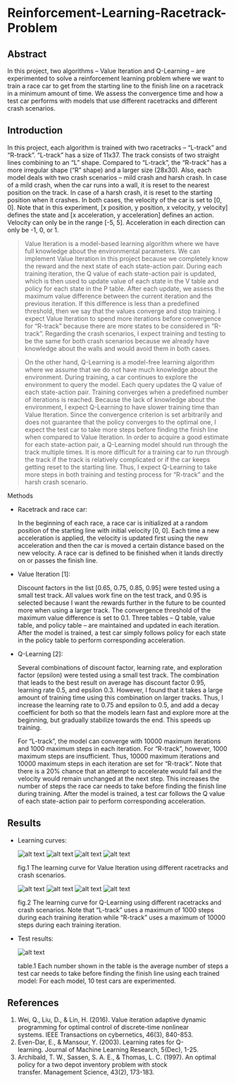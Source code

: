 # Reinforcement-Learning-Racetrack-Problem

## Abstract

In this project, two algorithms – Value Iteration and Q-Learning – are experimented to solve a reinforcement learning problem where we want to train a race car to get from the starting line to the finish line on a racetrack in a minimum amount of time. We assess the convergence time and how a test car performs with models that use different racetracks and different crash scenarios.

## Introduction

In this project, each algorithm is trained with two racetracks – “L-track” and “R-track”. “L-track” has a size of 11x37. The track consists of two straight lines combining to an “L” shape. Compared to “L-track”, the “R-track” has a more irregular shape (“R” shape) and a larger size (28x30). Also, each model deals with two crash scenarios – mild crash and harsh crash. In case of a mild crash, when the car runs into a wall, it is reset to the nearest position on the track. In case of a harsh crash, it is reset to the starting position when it crashes. In both cases, the velocity of the car is set to [0, 0].  Note that in this experiment, [x position, y position, x velocity, y velocity] defines the state and [x acceleration, y acceleration] defines an action. Velocity can only be in the range [-5, 5]. Acceleration in each direction can only be -1, 0, or 1.

> Value Iteration is a model-based learning algorithm where we have full knowledge about the environmental parameters. We can implement Value Iteration in this project because we completely know the reward and the next state of each state-action pair. During each training iteration, the Q value of each state-action pair is updated, which is then used to update value of each state in the V table and policy for each state in the P table. After each update, we assess the maximum value difference between the current iteration and the previous iteration. If this difference is less than a predefined threshold, then we say that the values converge and stop training. I expect Value Iteration to spend more iterations before convergence for “R-track” because there are more states to be considered in “R-track”. Regarding the crash scenarios, I expect training and testing to be the same for both crash scenarios because we already have knowledge about the walls and would avoid them in both cases.

> On the other hand, Q-Learning is a model-free learning algorithm where we assume that we do not have much knowledge about the environment. During training, a car continues to explore the environment to query the model. Each query updates the Q value of each state-action pair. Training converges when a predefined number of iterations is reached. Because the lack of knowledge about the environment, I expect Q-Learning to have slower training time than Value Iteration. Since the convergence criterion is set arbitrarily and does not guarantee that the policy converges to the optimal one, I expect the test car to take more steps before finding the finish line when compared to Value Iteration. In order to acquire a good estimate for each state-action pair, a Q-Learning model should run through the track multiple times. It is more difficult for a training car to run through the track if the track is relatively complicated or if the car keeps getting reset to the starting line. Thus, I expect Q-Learning to take more steps in both training and testing process for “R-track” and the harsh crash scenario.  

Methods

- Racetrack and race car:

  In the beginning of each race, a race car is initialized at a random position of the starting line with initial velocity [0, 0]. Each time a new acceleration is applied, the velocity is updated first using the new acceleration and then the car is moved a certain distance based on the new velocity. A race car is defined to be finished when it lands directly on or passes the finish line.

- Value Iteration [1]:

  Discount factors in the list [0.65, 0.75, 0.85, 0.95] were tested using a small test track. All values work fine on the test track, and 0.95 is selected because I want the rewards further in the future to be counted more when using a larger track. The convergence threshold of the maximum value difference is set to 0.1. Three tables – Q table, value table, and policy table – are maintained and updated in each iteration. After the model is trained, a test car simply follows policy for each state in the policy table to perform corresponding acceleration.

- Q-Learning [2]:

  Several combinations of discount factor, learning rate, and exploration factor (epsilon) were tested using a small test track. The combination that leads to the best result on average has discount factor 0.95, learning rate 0.5, and epsilon 0.3. However, I found that it takes a large amount of training time using this combination on larger tracks. Thus, I increase the learning rate to 0.75 and epsilon to 0.5, and add a decay coefficient for both so that the models learn fast and explore more at the beginning, but gradually stabilize towards the end. This speeds up training. 

  For “L-track”, the model can converge with 10000 maximum iterations and 1000 maximum steps in each iteration. For “R-track”, however, 1000 maximum steps are insufficient. Thus, 10000 maximum iterations and 10000 maximum steps in each iteration are set for “R-track”. Note that there is a 20% chance that an attempt to accelerate would fail and the velocity would remain unchanged at the next step. This increases the number of steps the race car needs to take before finding the finish line during training. After the model is trained, a test car follows the Q value of each state-action pair to perform corresponding acceleration.

## Results

- Learning curves:

  ![alt text](output/L-track-value-iteration-mild-crash-learning-curve.png) ![alt text](output/L-track-value-iteration-harsh-crash-learning-curve.png)
  ![alt text](output/R-track-value-iteration-mild-crash-learning-curve.png) ![alt text](output/R-track-value-iteration-harsh-crash-learning-curve.png)

  fig.1 The learning curve for Value Iteration using different racetracks and crash scenarios.

  ![alt text](output/L-track-Q-learning-mild-crash-learning-curve.png) ![alt text](output/L-track-Q-learning-harsh-crash-learning-curve.png)
  ![alt text](output/R-track-Q-learning-mild-crash-learning-curve.png) ![alt text](output/R-track-Q-learning-harsh-crash-learning-curve.png)

  fig.2 The learning curve for Q-Learning using different racetracks and crash scenarios. Note that “L-track” uses a maximum of 1000 steps during each training iteration while “R-track” uses a maximum of 10000 steps during each training iteration.

- Test results:

  ![alt text](output/summary.png)

  table.1 Each number shown in the table is the average number of steps a test car needs to take before finding the finish line using each trained model: For each model, 10 test cars are experimented.

## References

1. Wei, Q., Liu, D., & Lin, H. (2016). Value iteration adaptive dynamic programming for optimal control of discrete-time nonlinear systems. IEEE Transactions on cybernetics, 46(3), 840-853.
2. Even-Dar, E., & Mansour, Y. (2003). Learning rates for Q-learning. Journal of Machine Learning Research, 5(Dec), 1-25.
3. Archibald, T. W., Sassen, S. A. E., & Thomas, L. C. (1997). An optimal policy for a two depot inventory problem with stock transfer. Management Science, 43(2), 173-183.
